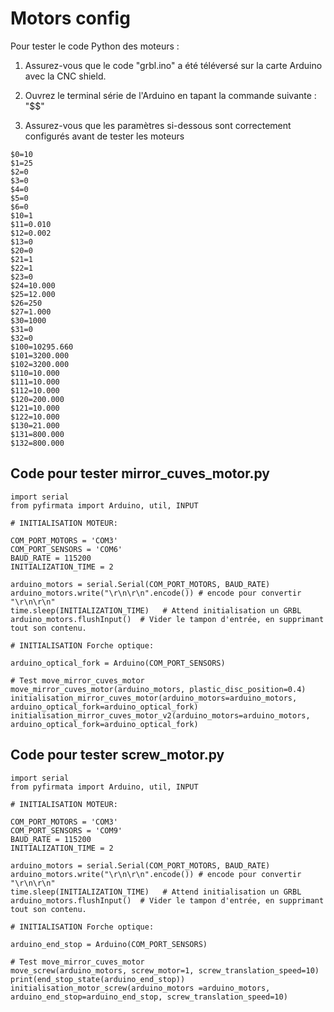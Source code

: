 # Motors config

Pour tester le code Python des moteurs :

1. Assurez-vous que le code "grbl.ino" a été téléversé sur la carte Arduino avec la CNC shield.

2. Ouvrez le terminal série de l'Arduino en tapant la commande suivante : "$$"

3. Assurez-vous que les paramètres si-dessous sont correctement configurés avant de tester les moteurs
```
$0=10
$1=25
$2=0
$3=0
$4=0
$5=0
$6=0
$10=1
$11=0.010
$12=0.002
$13=0
$20=0
$21=1
$22=1
$23=0
$24=10.000
$25=12.000
$26=250
$27=1.000
$30=1000
$31=0
$32=0
$100=10295.660
$101=3200.000
$102=3200.000
$110=10.000
$111=10.000
$112=10.000
$120=200.000
$121=10.000
$122=10.000
$130=21.000
$131=800.000
$132=800.000

```

## Code pour tester mirror_cuves_motor.py 
```
import serial  
from pyfirmata import Arduino, util, INPUT

# INITIALISATION MOTEUR:

COM_PORT_MOTORS = 'COM3'
COM_PORT_SENSORS = 'COM6'
BAUD_RATE = 115200
INITIALIZATION_TIME = 2

arduino_motors = serial.Serial(COM_PORT_MOTORS, BAUD_RATE)
arduino_motors.write("\r\n\r\n".encode()) # encode pour convertir "\r\n\r\n" 
time.sleep(INITIALIZATION_TIME)   # Attend initialisation un GRBL
arduino_motors.flushInput()  # Vider le tampon d'entrée, en supprimant tout son contenu.

# INITIALISATION Forche optique:

arduino_optical_fork = Arduino(COM_PORT_SENSORS)

# Test move_mirror_cuves_motor
move_mirror_cuves_motor(arduino_motors, plastic_disc_position=0.4)
initialisation_mirror_cuves_motor(arduino_motors=arduino_motors, arduino_optical_fork=arduino_optical_fork)
initialisation_mirror_cuves_motor_v2(arduino_motors=arduino_motors, arduino_optical_fork=arduino_optical_fork)
```

## Code pour tester screw_motor.py 


```
import serial  
from pyfirmata import Arduino, util, INPUT

# INITIALISATION MOTEUR:

COM_PORT_MOTORS = 'COM3'
COM_PORT_SENSORS = 'COM9'
BAUD_RATE = 115200
INITIALIZATION_TIME = 2

arduino_motors = serial.Serial(COM_PORT_MOTORS, BAUD_RATE)
arduino_motors.write("\r\n\r\n".encode()) # encode pour convertir "\r\n\r\n" 
time.sleep(INITIALIZATION_TIME)   # Attend initialisation un GRBL
arduino_motors.flushInput()  # Vider le tampon d'entrée, en supprimant tout son contenu.

# INITIALISATION Forche optique:

arduino_end_stop = Arduino(COM_PORT_SENSORS)

# Test move_mirror_cuves_motor
move_screw(arduino_motors, screw_motor=1, screw_translation_speed=10)
print(end_stop_state(arduino_end_stop))
initialisation_motor_screw(arduino_motors =arduino_motors, arduino_end_stop=arduino_end_stop, screw_translation_speed=10)
```